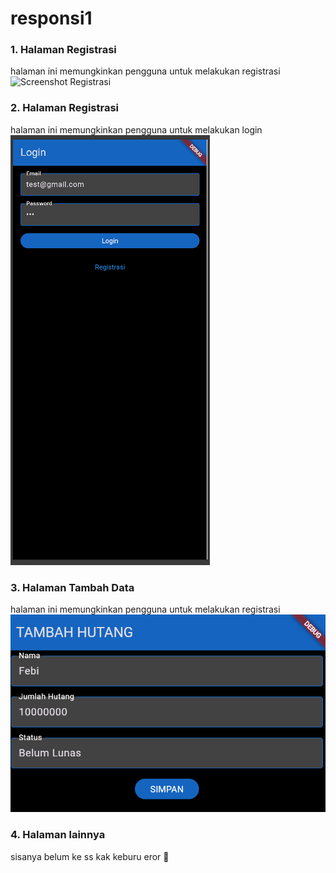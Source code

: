 # responsi1

### 1. Halaman Registrasi
halaman ini memungkinkan pengguna untuk melakukan registrasi
![Screenshot Registrasi](ss/formregis.png.png)

### 2. Halaman Registrasi
halaman ini memungkinkan pengguna untuk melakukan login
![Screenshot Login](ss/formlogin.png)

### 3. Halaman Tambah Data
halaman ini memungkinkan pengguna untuk melakukan registrasi
![Screenshot Tambah Data](ss/tambahdata.png)

### 4. Halaman lainnya
sisanya belum ke ss kak keburu eror 🥲



